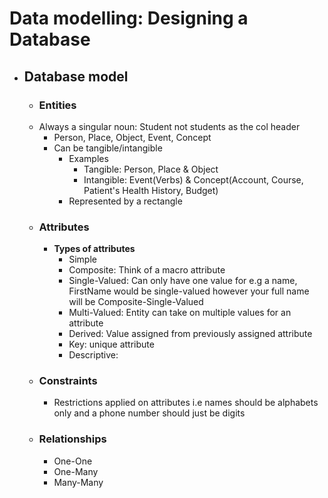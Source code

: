 # Data modelling: Designing a Database

- ## Database model
	- ### Entities 
	- Always a singular noun: Student not students as the col header
		- Person, Place, Object, Event, Concept
		- Can be tangible/intangible
			- Examples
				- Tangible: Person, Place & Object
				- Intangible: Event(Verbs) & Concept(Account, Course, Patient's Health History, Budget)
			- Represented by a rectangle
	- ### Attributes
		- **Types of attributes**
			- Simple
			- Composite: Think of a macro attribute
			- Single-Valued: Can only have one value for e.g a name, FirstName would be single-valued however your full name will be Composite-Single-Valued
			- Multi-Valued: Entity can take on multiple values for an attribute
			- Derived: Value assigned from previously assigned attribute
			- Key: unique attribute
			- Descriptive:
	- ### Constraints
		- Restrictions applied on attributes i.e names should be alphabets only and a phone number should just be digits
	- ### Relationships
		- One-One
		- One-Many
		- Many-Many